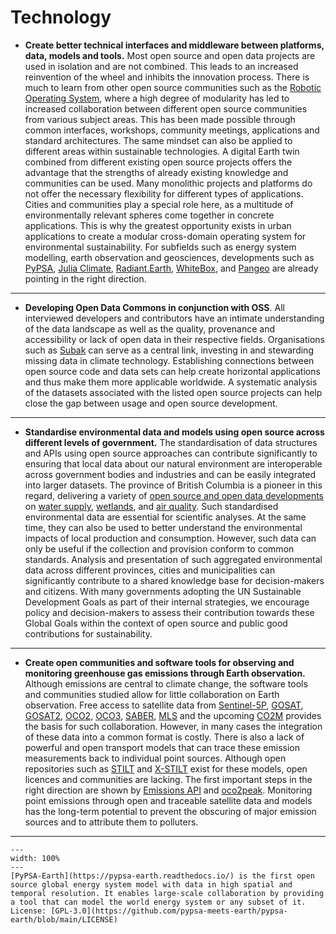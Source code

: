 # Technology

- **Create better technical interfaces and middleware between platforms, data, models and tools.** Most open source and open data projects are used in isolation and are not combined. This leads to an increased reinvention of the wheel and inhibits the innovation process. There is much to learn from other open source communities such as the [Robotic Operating System](https://www.ros.org/), where a high degree of modularity has led to increased collaboration between different open source communities from various subject areas. This has been made possible through common interfaces, workshops, community meetings, applications and standard architectures. The same mindset can also be applied to different areas within sustainable technologies. A digital Earth twin combined from different existing open source projects offers the advantage that the strengths of already existing knowledge and communities can be used. Many monolithic projects and platforms do not offer the necessary flexibility for different types of applications. Cities and communities play a special role here, as a multitude of environmentally relevant spheres come together in concrete applications. This is why the greatest opportunity exists in urban applications to create a modular cross-domain operating system for environmental sustainability. For subfields such as energy system modelling, earth observation and geosciences, developments such as [PyPSA](https://pypsa.org/), [Julia Climate](https://juliaclimate.org/), [Radiant.Earth](https://www.radiant.earth/), [WhiteBox](https://www.whiteboxgeo.com/), and [Pangeo](https://pangeo.io/) are already pointing in the right direction.

---

- **Developing Open Data Commons in conjunction with OSS**. All interviewed developers and contributors have an intimate understanding of the data landscape as well as the quality, provenance and accessibility or lack of open data in their respective fields. Organisations such as [Subak](https://subak.org/) can serve as a central link, investing in and stewarding missing data in climate technology. Establishing connections between open source code and data sets can help create horizontal applications and thus make them more applicable worldwide. A systematic analysis of the datasets associated with the listed open source projects can help close the gap between usage and open source development.

---

- **Standardise environmental data and models using open source across different levels of government.** The standardisation of data structures and APIs using open source approaches can contribute significantly to ensuring that local data about our natural environment are interoperable across government bodies and industries and can be easily integrated into larger datasets. The province of British Columbia is a pioneer in this regard, delivering a variety of [open source and open data developments](https://github.com/bcgov) on [water supply](https://github.com/bcgov/fasstr), [wetlands](https://github.com/bcgov/wetlandmapR), and [air quality](https://github.com/bcgov/pm25-caaqs-indicator). Such standardised environmental data are essential for scientific analyses. At the same time, they can also be used to better understand the environmental impacts of local production and consumption. However, such data can only be useful if the collection and provision conform to common standards. Analysis and presentation of such aggregated environmental data across different provinces, cities and municipalities can significantly contribute to a shared knowledge base for decision-makers and citizens. With many governments adopting the UN Sustainable Development Goals as part of their internal strategies, we encourage policy and decision-makers to assess their contribution towards these Global Goals within the context of open source and public good contributions for sustainability. 

---

- **Create open communities and software tools for observing and monitoring greenhouse gas emissions through Earth observation.** Although emissions are central to climate change, the software tools and communities studied allow for little collaboration on Earth observation. Free access to satellite data from [Sentinel-5P](https://en.wikipedia.org/wiki/Sentinel-5_Precursor), [GOSAT](https://en.wikipedia.org/wiki/Greenhouse_Gases_Observing_Satellite), [GOSAT2](https://en.wikipedia.org/wiki/Greenhouse_Gases_Observing_Satellite-2), [OCO2](https://en.wikipedia.org/wiki/Orbiting_Carbon_Observatory_2), [OCO3](https://en.wikipedia.org/wiki/Orbiting_Carbon_Observatory_3), [SABER](https://saber.gats-inc.com/), [MLS](https://mls.jpl.nasa.gov/) and the upcoming [CO2M](https://www.esa.int/ESA_Multimedia/Images/2021/02/CO2M) provides the basis for such collaboration. However, in many cases the integration of these data into a common format is costly. There is also a lack of powerful and open transport models that can trace these emission measurements back to individual point sources. Although open repositories such as [STILT](https://github.com/uataq/stilt) and [X-STILT](https://github.com/uataq/X-STILT) exist for these models, open licences and communities are lacking.  The first important steps in the right direction are shown by [Emissions API](https://github.com/emissions-api/emissions-api) and [oco2peak](https://github.com/dataforgoodfr/batch7_satellite_ges/). Monitoring point emissions through open and traceable satellite data and models has the long-term potential to prevent the obscuring of major emission sources and to attribute them to polluters.


---

 ```{figure} ../images/africa_osm_map.png
---
width: 100%
---
[PyPSA-Earth](https://pypsa-earth.readthedocs.io/) is the first open source global energy system model with data in high spatial and temporal resolution. It enables large-scale collaboration by providing a tool that can model the world energy system or any subset of it.
License: [GPL-3.0](https://github.com/pypsa-meets-earth/pypsa-earth/blob/main/LICENSE)
```